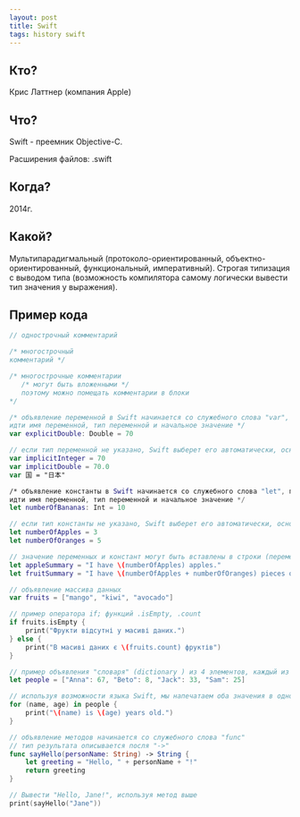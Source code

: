 ```yaml
---
layout: post
title: Swift
tags: history swift
---
```


## Кто?
Крис Латтнер (компания Apple)

## Что?
Swift - преемник Objective-C.

Расширения файлов: .swift

## Когда?
2014г.

## Какой?
Мультипарадигмальный (протоколо-ориентированный, объектно-ориентированный, функциональный, императивный).
Строгая типизация с выводом типа (возможность компилятора самому логически вывести тип значения у выражения).

## Пример кода

```swift
// однострочный комментарий

/* многострочный
комментарий */

/* многострочные комментарии
   /* могут быть вложенными */
   поэтому можно помещать комментарии в блоки
*/

/* объявление переменной в Swift начинается со служебного слова "var", после которого должно 
идти имя переменной, тип переменной и начальное значение */
var explicitDouble: Double = 70

// если тип переменной не указано, Swift выберет его автоматически, основываясь на начальном значении
var implicitInteger = 70
var implicitDouble = 70.0
var 国 = "日本"

/* объявление константы в Swift начинается со служебного слова "let", после которого должно 
идти имя переменной, тип переменной и начальное значение */
let numberOfBananas: Int = 10

// если тип константы не указано, Swift выберет его автоматически, основываясь на начальном значении
let numberOfApples = 3
let numberOfOranges = 5

// значение переменных и констант могут быть вставлены в строки (переменные типа string) следующим образом:
let appleSummary = "I have \(numberOfApples) apples."
let fruitSummary = "I have \(numberOfApples + numberOfOranges) pieces of fruit."

// объявление массива данных
var fruits = ["mango", "kiwi", "avocado"]

// пример оператора if; функций .isEmpty, .count
if fruits.isEmpty {
    print("Фрукти відсутні у масиві даних.")
} else {
    print("В масиві даних є \(fruits.count) фруктів")
}

// пример объявления "словаря" (dictionary ) из 4 элементов, каждый из которых содержит имя и возраст
let people = ["Anna": 67, "Beto": 8, "Jack": 33, "Sam": 25]

// используя возможности языка Swift, мы напечатаем оба значения в одном цикле
for (name, age) in people {
    print("\(name) is \(age) years old.")
}

// объявление методов начинается со служебного слова "func" 
// тип результата описывается посля "->"
func sayHello(personName: String) -> String {
    let greeting = "Hello, " + personName + "!"
    return greeting
}

// Вывести "Hello, Jane!", используя метод выше
print(sayHello("Jane"))
```
